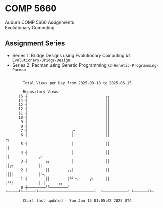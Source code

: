 # COMP 5660
Auburn COMP 5660 Assignments  
Evolutionary Computing

## Assignment Series
- Series 1: Bridge Designs using Evolutionary Computing `A1-Evolutionary-Bridge-Design`
- Series 2: Pacman using Genetic Programming `A2-Genetic-Programming-Pacman`

```

        Total Views per Day from 2025-03-18 to 2025-06-15

        Repository Views
      15 ┼                                   ╭╮
      14 ┤                                   ││
      13 ┤                                   ││
      12 ┤                                   ││
      11 ┤                                   ││
      10 ┤                                   ││
       9 ┤                                   ││
       8 ┤                                   ││
       7 ┤                    ╭╮             ││
       6 ┤                    ││             ││                         ╭╮
       5 ┤                    ││             ││                         ││
       4 ┤                    ││             ││                         ││             ╭╮
       3 ┤        ╭╮          ││             ││                         ││╭╮           ││
       2 ┤        ││        ╭╮││             ││                         ││││           │╰╮
       1 ┤        ││        │╰╯╰╮     ╭╮     ││                         │╰╯│           │ │      ╭╮
       0 ┼────────╯╰────────╯   ╰─────╯╰─────╯╰─────────────────────────╯  ╰───────────╯ ╰──────╯╰─

        Chart last updated - Sun Jun 15 01:05:02 2025 UTC
        
```
